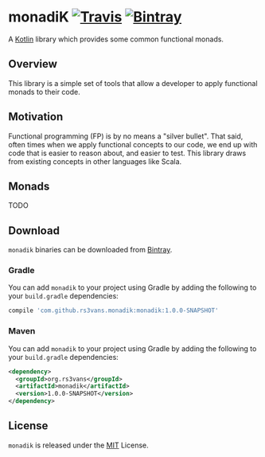 # monadiK [![Travis](https://img.shields.io/travis/rs3vans/monadik.svg)](https://travis-ci.org/rs3vans/monadik) [![Bintray](https://img.shields.io/bintray/v/rs3vans/maven/monadik.svg)](https://bintray.com/rs3vans/maven/monadik) #
A [Kotlin](https://kotlinlang.org/) library which provides some common functional monads.

## Overview ##
This library is a simple set of tools that allow a developer to apply functional
monads to their code.

## Motivation ##
Functional programming (FP) is by no means a "silver bullet". That said, often times
when we apply functional concepts to our code, we end up with code that is easier to
reason about, and easier to test. This library draws from existing concepts in other
languages like Scala.

## Monads ##

TODO

## Download ##
`monadik` binaries can be downloaded from [Bintray](https://bintray.com/rs3vans/maven/monadik).

### Gradle ###
You can add `monadik` to your project using Gradle by adding the following to your `build.gradle` dependencies:

```groovy
compile 'com.github.rs3vans.monadik:monadik:1.0.0-SNAPSHOT'
```
    
### Maven ###
You can add `monadik` to your project using Gradle by adding the following to your `build.gradle` dependencies:

```xml
<dependency>
  <groupId>org.rs3vans</groupId>
  <artifactId>monadik</artifactId>
  <version>1.0.0-SNAPSHOT</version>
</dependency>
```

## License ##
`monadik` is released under the [MIT](https://opensource.org/licenses/MIT) License.
